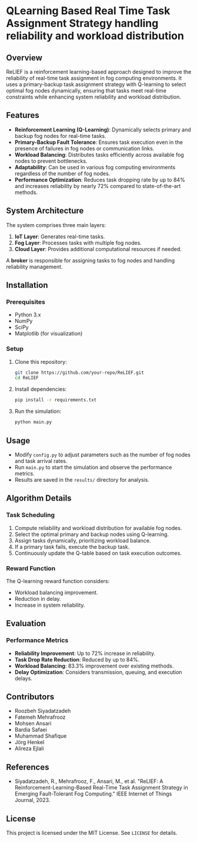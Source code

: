 # QLearning Based Real Time Task Assignment Strategy handling reliability and workload distribution 

## Overview
ReLIEF is a reinforcement learning-based approach designed to improve the reliability of real-time task assignment in fog computing environments. It uses a primary-backup task assignment strategy with Q-learning to select optimal fog nodes dynamically, ensuring that tasks meet real-time constraints while enhancing system reliability and workload distribution.

## Features
- **Reinforcement Learning (Q-Learning)**: Dynamically selects primary and backup fog nodes for real-time tasks.
- **Primary-Backup Fault Tolerance**: Ensures task execution even in the presence of failures in fog nodes or communication links.
- **Workload Balancing**: Distributes tasks efficiently across available fog nodes to prevent bottlenecks.
- **Adaptability**: Can be used in various fog computing environments regardless of the number of fog nodes.
- **Performance Optimization**: Reduces task dropping rate by up to 84% and increases reliability by nearly 72% compared to state-of-the-art methods.

## System Architecture
The system comprises three main layers:
1. **IoT Layer**: Generates real-time tasks.
2. **Fog Layer**: Processes tasks with multiple fog nodes.
3. **Cloud Layer**: Provides additional computational resources if needed.

A **broker** is responsible for assigning tasks to fog nodes and handling reliability management.

## Installation
### Prerequisites
- Python 3.x
- NumPy
- SciPy
- Matplotlib (for visualization)

### Setup
1. Clone this repository:
   ```sh
   git clone https://github.com/your-repo/ReLIEF.git
   cd ReLIEF
   ```
2. Install dependencies:
   ```sh
   pip install -r requirements.txt
   ```
3. Run the simulation:
   ```sh
   python main.py
   ```

## Usage
- Modify `config.py` to adjust parameters such as the number of fog nodes and task arrival rates.
- Run `main.py` to start the simulation and observe the performance metrics.
- Results are saved in the `results/` directory for analysis.

## Algorithm Details
### Task Scheduling
1. Compute reliability and workload distribution for available fog nodes.
2. Select the optimal primary and backup nodes using Q-learning.
3. Assign tasks dynamically, prioritizing workload balance.
4. If a primary task fails, execute the backup task.
5. Continuously update the Q-table based on task execution outcomes.

### Reward Function
The Q-learning reward function considers:
- Workload balancing improvement.
- Reduction in delay.
- Increase in system reliability.

## Evaluation
### Performance Metrics
- **Reliability Improvement**: Up to 72% increase in reliability.
- **Task Drop Rate Reduction**: Reduced by up to 84%.
- **Workload Balancing**: 83.3% improvement over existing methods.
- **Delay Optimization**: Considers transmission, queuing, and execution delays.

## Contributors
- Roozbeh Siyadatzadeh
- Fatemeh Mehrafrooz
- Mohsen Ansari
- Bardia Safaei
- Muhammad Shafique
- Jörg Henkel
- Alireza Ejlali

## References
- Siyadatzadeh, R., Mehrafrooz, F., Ansari, M., et al. "ReLIEF: A Reinforcement-Learning-Based Real-Time Task Assignment Strategy in Emerging Fault-Tolerant Fog Computing." IEEE Internet of Things Journal, 2023.

## License
This project is licensed under the MIT License. See `LICENSE` for details.

